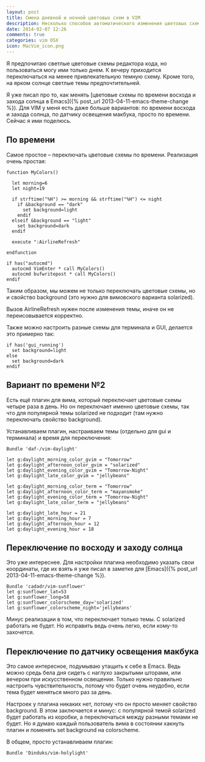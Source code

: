 ```yaml
---
layout: post
title: Смена дневной и ночной цветовых схем в VIM
description: Несколько способов автоматического изменения цветовых схем в VIM
date: 2014-02-07 12:26
comments: true
categories: vim OSX
icon: MacVim_icon.png
---
```


Я предпочитаю светлые цветовые схемы редактора кода, но пользоваться могу ими только днем. К вечеру приходится переключаться на менее привлекательную темную схему. Кроме того, на ярком солнце светлые темы предпочтительней.

Я уже писал про то, как менять [цветовые схемы по времени восхода и захода солнца в Emacs]({% post_url 2013-04-11-emacs-theme-change %}). Для VIM у меня есть даже больше вариантов: по времени восхода и захода солнца, по датчику освещения макбука, просто по времени. Сейчас я ими поделюсь.

## По времени

Самое простое – переключать цветовые схемы по времени. Реализация очень простая:

	function MyColors()
	
	  let morning=6
	  let night=19
	
	  if strftime("%H") >= morning && strftime("%H") <= night
	    if &background == "dark"
	      set background=light
	    endif
	  elseif &background == "light"
	    set background=dark
	  endif
	
	  execute ":AirlineRefresh"
	
	endfunction
	
	if has("autocmd")
	  autocmd VimEnter * call MyColors()
	  autocmd bufwritepost * call MyColors()
	endif

Таким образом, мы можем не только переключать цветовые схемы, но и свойство background (это нужно для вимовского варианта solarized).

Вызов AirlineRefresh нужен после изменения темы, иначе он не переисовывается корректно.

Также можно настроить разные схемы для терминала и GUI, делается это примерно так:

	if has('gui_running')
	  set background=light
	else
	  set background=dark
	endif

## Вариант по времени №2

Есть ещё плагин для вима, который переключает цветовые схемы четыре раза в день. Но он переключает именно цветовые схемы, так что для популярной темы solarized не подходит (там нужно переключать свойство background).

Устанавливаем плагин, настраиваем темы (отдельно для gui и терминала) и время для переключения:

	Bundle 'daf-/vim-daylight'
	
	let g:daylight_morning_color_gvim = "Tomorrow"
	let g:daylight_afternoon_color_gvim = "solarized"
	let g:daylight_evening_color_gvim = "Tomorrow-Night"
	let g:daylight_late_color_gvim = "jellybeans"
	
	let g:daylight_morning_color_term = "Tomorrow"
	let g:daylight_afternoon_color_term = "mayansmoke"
	let g:daylight_evening_color_term = "Tomorrow-Night"
	let g:daylight_late_color_term = "jellybeans"
	
	let g:daylight_late_hour = 21
	let g:daylight_morning_hour = 7
	let g:daylight_afternoon_hour = 12
	let g:daylight_evening_hour = 18

## Переключение по восходу и заходу солнца

Это уже интереснее. Для настройки плагина необходимо указать свои координаты, где их взять я уже писал в заметке для [Emacs]({% post_url 2013-04-11-emacs-theme-change %}).

	Bundle 'cadadr/vim-sunflower'
	let g:sunflower_lat=53
	let g:sunflower_long=58
	let g:sunflower_colorscheme_day='solarized'
	let g:sunflower_colorscheme_night='jellybeans'

Минус реализации в том, что переключает только темы. С solarized работать не будет. Но исправить ведь очень легко, если кому-то захочется.

## Переключение по датчику освещения макбука

Это самое интересное, подумываю утащить к себе в Emacs. Ведь можно средь бела дня сидеть с наглухо закрытыми шторами, или вечером при искусственном освещении. Только нужно правильно настроить чувствительность, потому что будет очень неудобно, если тема будет меняться много раз за день.

Настроек у плагина никаких нет, потому что он просто меняет свойство background. В этом заключается и минус: с популярной темой solarized будет работать из коробки, а переключаться между разными темами не будет. Но я думаю каждый пользователь вима в состоянии хакнуть плагин и поменять set background на colorscheme.

В общем, просто устанавливаем плагин:

    Bundle 'Dinduks/vim-holylight'
